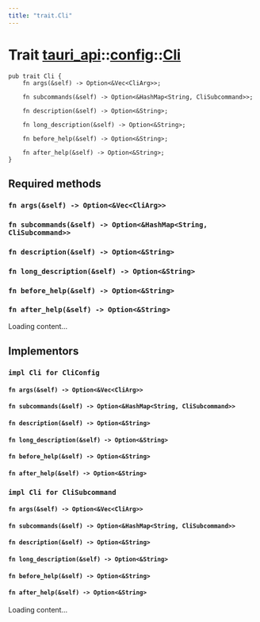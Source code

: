 ```yaml
---
title: "trait.Cli"
---
```


# Trait [tauri_api](/docs/api/rust/tauri_api/../index.html)::​[config](/docs/api/rust/tauri_api/index.html)::​[Cli](/docs/api/rust/tauri_api/)

    pub trait Cli {
        fn args(&self) -> Option<&Vec<CliArg>>;

        fn subcommands(&self) -> Option<&HashMap<String, CliSubcommand>>;

        fn description(&self) -> Option<&String>;

        fn long_description(&self) -> Option<&String>;

        fn before_help(&self) -> Option<&String>;

        fn after_help(&self) -> Option<&String>;
    }

## Required methods

### `fn args(&self) -> Option<&Vec<CliArg>>`

### `fn subcommands(&self) -> Option<&HashMap<String, CliSubcommand>>`

### `fn description(&self) -> Option<&String>`

### `fn long_description(&self) -> Option<&String>`

### `fn before_help(&self) -> Option<&String>`

### `fn after_help(&self) -> Option<&String>`

Loading content...

## Implementors

### `impl Cli for CliConfig`

#### `fn args(&self) -> Option<&Vec<CliArg>>`

#### `fn subcommands(&self) -> Option<&HashMap<String, CliSubcommand>>`

#### `fn description(&self) -> Option<&String>`

#### `fn long_description(&self) -> Option<&String>`

#### `fn before_help(&self) -> Option<&String>`

#### `fn after_help(&self) -> Option<&String>`

### `impl Cli for CliSubcommand`

#### `fn args(&self) -> Option<&Vec<CliArg>>`

#### `fn subcommands(&self) -> Option<&HashMap<String, CliSubcommand>>`

#### `fn description(&self) -> Option<&String>`

#### `fn long_description(&self) -> Option<&String>`

#### `fn before_help(&self) -> Option<&String>`

#### `fn after_help(&self) -> Option<&String>`

Loading content...
